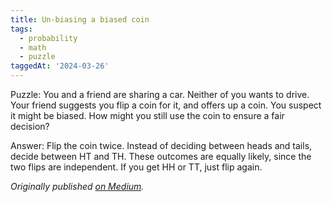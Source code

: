 ```yaml
---
title: Un-biasing a biased coin
tags:
  - probability
  - math
  - puzzle
taggedAt: '2024-03-26'
---
```


Puzzle: You and a friend are sharing a car.
Neither of you wants to drive.
Your friend suggests you flip a coin for it, and offers up a coin.
You suspect it might be biased.
How might you still use the coin to ensure a fair decision?

Answer: Flip the coin twice.
Instead of deciding between heads and tails, decide between HT and TH.
These outcomes are equally likely, since the two flips are independent.
If you get HH or TT, just flip again.

_Originally published [on Medium](https://medium.com/@MrJamesFisher/d6bef21c43cd)._
